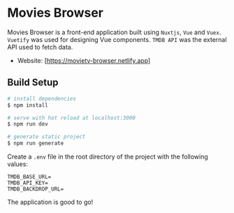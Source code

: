 # Movies Browser
Movies Browser is a front-end application built using `Nuxtjs`, `Vue` and `Vuex`. `Vuetify` was used for designing Vue components. `TMDB API` was the external API used to fetch data. 

* Website: [https://movietv-browser.netlify.app]
## Build Setup

```bash
# install dependencies
$ npm install

# serve with hot reload at localhost:3000
$ npm run dev

# generate static project
$ npm run generate
```
Create a `.env` file in the root directory of the project with the following values:

```dosini
TMDB_BASE_URL=
TMDB_API_KEY=
TMDB_BACKDROP_URL=
```

The application is good to go!